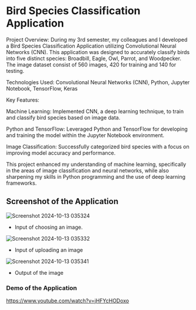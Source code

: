 # Bird Species Classification Application

Project Overview: During my 3rd semester, my colleagues and I developed a Bird Species Classification Application utilizing Convolutional Neural Networks (CNN). 
This application was designed to accurately classify birds into five distinct species: Broadbill, Eagle, Owl, Parrot, and Woodpecker. The image dataset consist of 560 images, 420 for training and 140 for testing.

Technologies Used: Convolutional Neural Networks (CNN), Python, Jupyter Notebook, TensorFlow, Keras

Key Features:

Machine Learning: Implemented CNN, a deep learning technique, to train and classify bird species based on image data.

Python and TensorFlow: Leveraged Python and TensorFlow for developing and training the model within the Jupyter Notebook environment.

Image Classification: Successfully categorized bird species with a focus on improving model accuracy and performance.

This project enhanced my understanding of machine learning, specifically in the areas of image classification and neural networks, while also sharpening my skills in Python programming and the use of deep learning frameworks.

## Screenshot of the Application

![Screenshot 2024-10-13 035324](https://github.com/user-attachments/assets/1a7fe1bd-9149-494a-94ea-28cc5aac373e)
- Input of choosing an image.

![Screenshot 2024-10-13 035332](https://github.com/user-attachments/assets/6cc76aa8-32ee-4d22-b22f-a5ab4cd06cae)
- Input of uploading an image

![Screenshot 2024-10-13 035341](https://github.com/user-attachments/assets/69040adb-cb11-4307-9f70-54606e49aae4)
- Output of the image

### Demo of the Application
https://www.youtube.com/watch?v=jHFYcHODoxo
